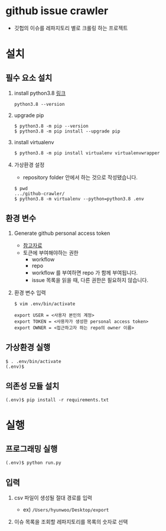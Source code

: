 # github issue crawler
- 깃헙의 이슈를 레파지토리 별로 크롤링 하는 프로젝트

# 설치
## 필수 요소 설치

1. install python3.8 [링크](https://www.python.org/downloads/)
   
   ```commandline
   python3.8 --version
   ```

2. upgrade pip

   ```commandline
   $ python3.8 -m pip --version
   $ python3.8 -m pip install --upgrade pip
   ```

3. install virtualenv
   
   ```commandline
   $ python3.8 -m pip install virtualenv virtualenvwrapper
   ```

4. 가상환경 설정

    - repository folder 안에서 하는 것으로 작성됐습니다.
   
   ```commandline
   $ pwd
   .../github-crawler/
   $ python3.8 -m virtualenv --python=python3.8 .env
   ```

## 환경 변수

1. Generate github personal access token

    - [참고자료](https://docs.github.com/en/github/authenticating-to-github/keeping-your-account-and-data-secure/creating-a-personal-access-token)
    - 토큰에 부여해야하는 권한
        - workflow
        - repo
        - workflow 를 부여하면 repo 가 함께 부여됩니다.
        - issue 목록을 읽을 때, 다른 권한은 필요하지 않습니다.
    
2. 환경 변수 입력

   ```commandline
   $ vim .env/bin/activate
   ```
   ```
   export USER = <사용자 본인의 계정>
   export TOKEN = <사용자가 생성한 personal access token>
   export OWNER = <접근하고자 하는 repo의 owner 이름>
   ```

## 가상환경 실행

```commandline
$ . .env/bin/activate
(.env)$ 
```

## 의존성 모듈 설치

```commandline
(.env)$ pip install -r requirements.txt
```

# 실행

## 프로그래밍 실행

```commandline
(.env)$ python run.py
```

## 입력

1. csv 파일이 생성될 절대 경로를 입력
   
   - ex) `/Users/hyunwoo/Desktop/export`

2. 이슈 목록을 조회할 레파지토리를 목록의 숫자로 선택
